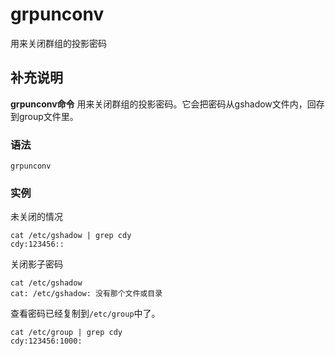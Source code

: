 grpunconv
===

用来关闭群组的投影密码

## 补充说明

**grpunconv命令** 用来关闭群组的投影密码。它会把密码从gshadow文件内，回存到group文件里。

### 语法

```shell
grpunconv
```

### 实例

未关闭的情况

```shell
cat /etc/gshadow | grep cdy
cdy:123456::
```

关闭影子密码

```shell
cat /etc/gshadow
cat: /etc/gshadow: 没有那个文件或目录
```

查看密码已经复制到`/etc/group`中了。

```shell
cat /etc/group | grep cdy
cdy:123456:1000:
```


<!-- Linux命令行搜索引擎：https://jaywcjlove.github.io/linux-command/ -->